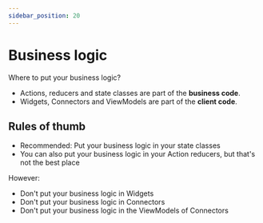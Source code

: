 ```yaml
---
sidebar_position: 20
---
```


# Business logic

Where to put your business logic?

* Actions, reducers and state classes are part of the **business code**.
* Widgets, Connectors and ViewModels are part of the **client code**.

## Rules of thumb

* Recommended: Put your business logic in your state classes  
* You can also put your business logic in your Action reducers, but that's not the best place

However:
 
* Don't put your business logic in Widgets
* Don't put your business logic in Connectors
* Don't put your business logic in the ViewModels of Connectors
